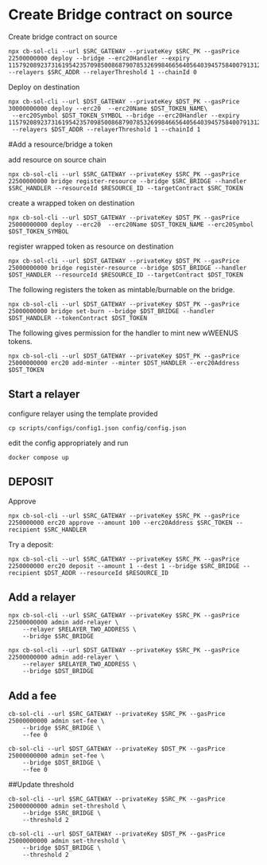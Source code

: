 # Create Bridge contract on source
Create bridge contract on source
```
npx cb-sol-cli --url $SRC_GATEWAY --privateKey $SRC_PK --gasPrice 22500000000 deploy --bridge --erc20Handler --expiry 115792089237316195423570985008687907853269984665640564039457584007913129639935 --relayers $SRC_ADDR --relayerThreshold 1 --chainId 0
```


Deploy on destination

```
npx cb-sol-cli --url $DST_GATEWAY --privateKey $DST_PK --gasPrice 30000000000 deploy --erc20  --erc20Name $DST_TOKEN_NAME\
 --erc20Symbol $DST_TOKEN_SYMBOL --bridge --erc20Handler --expiry 115792089237316195423570985008687907853269984665640564039457584007913129639935\
 --relayers $DST_ADDR --relayerThreshold 1 --chainId 1
```


#Add a  resource/bridge a token

add resource on source chain
```
npx cb-sol-cli --url $SRC_GATEWAY --privateKey $SRC_PK --gasPrice 22500000000 bridge register-resource --bridge $SRC_BRIDGE --handler $SRC_HANDLER --resourceId $RESOURCE_ID --targetContract $SRC_TOKEN
```

create a wrapped token on destination
```
npx cb-sol-cli --url $DST_GATEWAY --privateKey $DST_PK --gasPrice 25000000000 deploy --erc20  --erc20Name $DST_TOKEN_NAME --erc20Symbol $DST_TOKEN_SYMBOL 
```

register wrapped token as resource on destination

```
npx cb-sol-cli --url $DST_GATEWAY --privateKey $DST_PK --gasPrice 25000000000 bridge register-resource --bridge $DST_BRIDGE --handler $DST_HANDLER --resourceId $RESOURCE_ID --targetContract $DST_TOKEN

```

The following registers the token as mintable/burnable on the bridge.

```
npx cb-sol-cli --url $DST_GATEWAY --privateKey $DST_PK --gasPrice 25000000000 bridge set-burn --bridge $DST_BRIDGE --handler $DST_HANDLER --tokenContract $DST_TOKEN
```
The following gives permission for the handler to mint new wWEENUS tokens.

```
npx cb-sol-cli --url $DST_GATEWAY --privateKey $DST_PK --gasPrice 25000000000 erc20 add-minter --minter $DST_HANDLER --erc20Address $DST_TOKEN
```

## Start a relayer

configure relayer using the template provided

```
cp scripts/configs/config1.json config/config.json
```

edit the config appropriately and run 

```
docker compose up
```


## DEPOSIT
Approve 

```
npx cb-sol-cli --url $SRC_GATEWAY --privateKey $SRC_PK --gasPrice 2250000000 erc20 approve --amount 100 --erc20Address $SRC_TOKEN --recipient $SRC_HANDLER
```

Try a deposit:

```
npx cb-sol-cli --url $SRC_GATEWAY --privateKey $SRC_PK --gasPrice 2250000000 erc20 deposit --amount 1 --dest 1 --bridge $SRC_BRIDGE --recipient $DST_ADDR --resourceId $RESOURCE_ID
```

## Add a relayer
```
npx cb-sol-cli --url $SRC_GATEWAY --privateKey $SRC_PK --gasPrice 22500000000 admin add-relayer \
    --relayer $RELAYER_TWO_ADDRESS \
    --bridge $SRC_BRIDGE
```

```
npx cb-sol-cli --url $DST_GATEWAY --privateKey $SRC_PK --gasPrice 22500000000 admin add-relayer \
    --relayer $RELAYER_TWO_ADDRESS \
    --bridge $DST_BRIDGE
```


## Add a fee 

```
cb-sol-cli --url $SRC_GATEWAY --privateKey $SRC_PK --gasPrice 25000000000 admin set-fee \
    --bridge $SRC_BRIDGE \
    --fee 0
```

```
cb-sol-cli --url $DST_GATEWAY --privateKey $DST_PK --gasPrice 25000000000 admin set-fee \
    --bridge $DST_BRIDGE \
    --fee 0
```

##Update threshold


```
cb-sol-cli --url $SRC_GATEWAY --privateKey $SRC_PK --gasPrice 25000000000 admin set-threshold \
    --bridge $SRC_BRIDGE \
    --threshold 2
```

```
cb-sol-cli --url $DST_GATEWAY --privateKey $DST_PK --gasPrice 25000000000 admin set-threshold \
    --bridge $DST_BRIDGE \
    --threshold 2
```